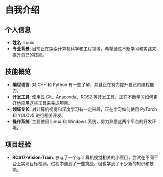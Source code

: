 # 自我介绍

## 个人信息
- **姓名**: Louis
- **专业背景**: 目前正在探索计算机科学和工程领域，希望通过不断学习和实践来提升自己的技能。

## 技能概览
- **编程语言**: 对 C++ 和 Python 有一些了解，并且正在努力提升自己的编程能力。
- **开发工具**: 使用过 Git、Anaconda、ROS2 等开发工具，正在不断学习如何更好地应用这些工具来完成项目。
- **领域专长**: 对计算机视觉和深度学习有一定兴趣，正在学习如何使用 PyTorch 和 YOLOv5 进行相关开发。
- **操作系统**: 主要使用 Linux 和 Windows 系统，努力熟悉这两个平台的开发环境。

## 项目经验
- **RCS17-Vision-Train**: 参与了一个与计算机视觉相关的小项目，尝试在不同平台上实现目标检测，过程中遇到了一些挑战，但也学到了不少新的知识和技能。
